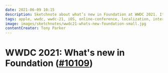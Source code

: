 ```yaml
---
date: 2021-06-09 10:15
description: Sketchnote about what’s new in Foundation at WWDC 2021. It shows news about internationalization and localization improvements, in detail Attributed String, Formatters and Automatic Grammar Agreement.
tags: apple, wwdc, wwdc-21, iOS, online-conference, localization, internationalization, swift
image: images/sketchnotes/wwdc21-whats-new-foundation-small.jpg
contentCreator: Tony Parker
---
```


# WWDC 2021: What's new in Foundation ([#10109](https://developer.apple.com/videos/play/wwdc2021/10109/))
